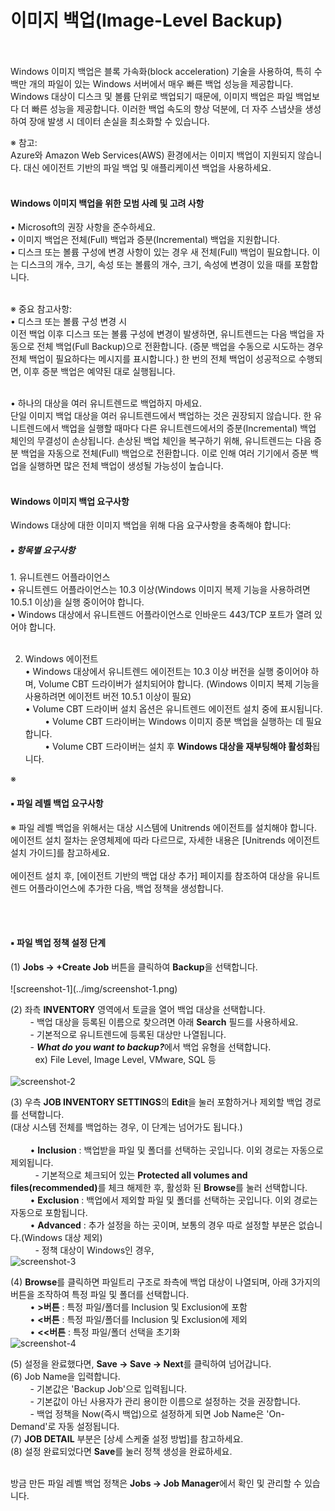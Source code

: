 # 이미지 백업(Image-Level Backup)

<br><br>
Windows 이미지 백업은 블록 가속화(block acceleration) 기술을 사용하여, 특히 수백만 개의 파일이 있는 Windows 서버에서 매우 빠른 백업 성능을 제공합니다.<br>Windows 대상이 디스크 및 볼륨 단위로 백업되기 때문에, 이미지 백업은 파일 백업보다 더 빠른 성능을 제공합니다. 이러한 백업 속도의 향상 덕분에, 더 자주 스냅샷을 생성하여 장애 발생 시 데이터 손실을 최소화할 수 있습니다.<br>  

※ 참고:<br>
Azure와 Amazon Web Services(AWS) 환경에서는 이미지 백업이 지원되지 않습니다. 대신 에이전트 기반의 파일 백업 및 애플리케이션 백업을 사용하세요.<br><br>

<h4>Windows 이미지 백업을 위한 모범 사례 및 고려 사항</h4> 
 • Microsoft의 권장 사항을 준수하세요.<br>
 • 이미지 백업은 전체(Full) 백업과 증분(Incremental) 백업을 지원합니다.<br>
 • 디스크 또는 볼륨 구성에 변경 사항이 있는 경우 새 전체(Full) 백업이 필요합니다. 이는 디스크의 개수, 크기, 속성 또는 볼륨의 개수, 크기, 속성에 변경이 있을 때를 포함합니다.<br><br>

※ 중요 참고사항:<br>
 • 디스크 또는 볼륨 구성 변경 시<br>
 이전 백업 이후 디스크 또는 볼륨 구성에 변경이 발생하면, 유니트렌드는 다음 백업을 자동으로 전체 백업(Full Backup)으로 전환합니다. (증분 백업을 수동으로 시도하는 경우 전체 백업이 필요하다는 메시지를 표시합니다.)
한 번의 전체 백업이 성공적으로 수행되면, 이후 증분 백업은 예약된 대로 실행됩니다.<br><br>

 • 하나의 대상을 여러 유니트렌드로 백업하지 마세요.<br>
 단일 이미지 백업 대상을 여러 유니트렌드에서 백업하는 것은 권장되지 않습니다. 한 유니트렌드에서 백업을 실행할 때마다 다른 유니트렌드에서의 증분(Incremental) 백업 체인의 무결성이 손상됩니다. 손상된 백업 체인을 복구하기 위해, 유니트렌드는 다음 증분 백업을 자동으로 전체(Full) 백업으로 전환합니다. 이로 인해 여러 기기에서 증분 백업을 실행하면 많은 전체 백업이 생성될 가능성이 높습니다.<br><br>

<h4>Windows 이미지 백업 요구사항</h4>
Windows 대상에 대한 이미지 백업을 위해 다음 요구사항을 충족해야 합니다:
<h5>▪ 항목별 요구사항</h5>
1. 유니트렌드 어플라이언스<br>
• 유니트렌드 어플라이언스는 10.3 이상(Windows 이미지 복제 기능을 사용하려면 10.5.1 이상)을 실행 중이어야 합니다.<br>
• Windows 대상에서 유니트렌드 어플라이언스로 인바운드 443/TCP 포트가 열려 있어야 합니다.<br><br>

2. Windows 에이전트<br>
• Windows 대상에서 유니트렌드 에이전트는 10.3 이상 버전을 실행 중이어야 하며, Volume CBT 드라이버가 설치되어야 합니다. (Windows 이미지 복제 기능을 사용하려면 에이전트 버전 10.5.1 이상이 필요)<br>
• Volume CBT 드라이버 설치 옵션은 유니트렌드 에이전트 설치 중에 표시됩니다.<br>
&nbsp; &nbsp; &nbsp; &nbsp; • Volume CBT 드라이버는 Windows 이미지 증분 백업을 실행하는 데 필요합니다.<br>
&nbsp; &nbsp; &nbsp; &nbsp; • Volume CBT 드라이버는 설치 후 <b>Windows 대상을 재부팅해야 활성화</b>됩니다.<br>

※ 

<h4> ▪ 파일 레벨 백업 요구사항<br></h4>
※ 파일 레벨 백업을 위해서는 대상 시스템에 Unitrends 에이전트를 설치해야 합니다.<br>
에이전트 설치 절차는 운영체제에 따라 다르므로, 자세한 내용은 [Unitrends 에이전트 설치 가이드]를 참고하세요.<br><br>
에이전트 설치 후, [에이전트 기반의 백업 대상 추가] 페이지를 참조하여 대상을 유니트렌드 어플라이언스에 추가한 다음,
백업 정책을 생성합니다.

<br><br>
<h4> ▪ 파일 백업 정책 설정 단계</h4>
(1) <b>Jobs → +Create Job</b> 버튼을 클릭하여 <b>Backup</b>을 선택합니다.<br><br>
![screenshot-1](../img/screenshot-1.png)

(2) 좌측 <b>INVENTORY</b> 영역에서 토글을 열어 백업 대상을 선택합니다.<br>
&nbsp; &nbsp; &nbsp; &nbsp; - 백업 대상을 등록된 이름으로 찾으려면 아래 <b>Search</b> 필드를 사용하세요.<br>
&nbsp; &nbsp; &nbsp; &nbsp; - 기본적으로 유니트렌드에 등록된 대상만 나열됩니다.<br>
&nbsp; &nbsp; &nbsp; &nbsp; - <i><b>What do you want to backup?</b></i>에서 백업 유형을 선택합니다.<br>
&nbsp; &nbsp; &nbsp; &nbsp; &nbsp; ex) File Level, Image Level, VMware, SQL 등<br><br>
![screenshot-2](../img/screenshot-2.png)

(3) 우측 <b>JOB INVENTORY SETTINGS</b>의 <b>Edit</b>을 눌러 포함하거나 제외할 백업 경로를 선택합니다.<br>
(대상 시스템 전체를 백업하는 경우, 이 단계는 넘어가도 됩니다.)<br><br>
&nbsp; &nbsp; &nbsp; &nbsp; • <b>Inclusion</b> : 백업받을 파일 및 폴더를 선택하는 곳입니다. 이외 경로는 자동으로 제외됩니다.<br>
&nbsp; &nbsp; &nbsp; &nbsp; &nbsp; - 기본적으로 체크되어 있는 <b>Protected all volumes and files(recommended)</b>를 체크 해제한 후, 활성화 된 <b>Browse</b>를 눌러 선택합니다.<br>
&nbsp; &nbsp; &nbsp; &nbsp; • <b>Exclusion</b> : 백업에서 제외할 파일 및 폴더를 선택하는 곳입니다. 이외 경로는 자동으로 포함됩니다.<br>
&nbsp; &nbsp; &nbsp; &nbsp; • <b>Advanced</b> : 추가 설정을 하는 곳이며, 보통의 경우 따로 설정할 부분은 없습니다.(Windows 대상 제외)<br>
&nbsp; &nbsp; &nbsp; &nbsp; &nbsp; - 정책 대상이 Windows인 경우, <br>
![screenshot-3](../img/screenshot-3.png) 

(4) <b>Browse</b>를 클릭하면 파일트리 구조로 좌측에 백업 대상이 나열되며, 아래 3가지의 버튼을 조작하여 특정 파일 및 폴더를 선택합니다.<br>
&nbsp; &nbsp; &nbsp; &nbsp; • <b>>버튼</b> : 특정 파일/폴더를 Inclusion 및 Exclusion에 포함<br>
&nbsp; &nbsp; &nbsp; &nbsp; • <b><버튼</b> : 특정 파일/폴더를 Inclusion 및 Exclusion에 제외<br>
&nbsp; &nbsp; &nbsp; &nbsp; • <b><<버튼</b> : 특정 파일/폴더 선택을 초기화<br>
![screenshot-4](../img/screenshot-4.png)

(5) 설정을 완료했다면, <b>Save → Save → Next</b>를 클릭하여 넘어갑니다.<br>
(6) Job Name을 입력합니다.<br>
&nbsp; &nbsp; &nbsp; &nbsp; - 기본값은 'Backup Job'으로 입력됩니다.<br>
&nbsp; &nbsp; &nbsp; &nbsp; - 기본값이 아닌 사용자가 관리 용이한 이름으로 설정하는 것을 권장합니다.<br>
&nbsp; &nbsp; &nbsp; &nbsp; - 백업 정책을 Now(즉시 백업)으로 설정하게 되면 Job Name은 'On-Demand'로 자동 설정됩니다.<br>
(7) <b>JOB DETAIL</b> 부분은 [상세 스케줄 설정 방법]를 참고하세요.<br>
(8) 설정 완료되었다면 <b>Save</b>를 눌러 정책 생성을 완료하세요.<br><br>

방금 만든 파일 레벨 백업 정책은 <b>Jobs → Job Manager</b>에서 확인 및 관리할 수 있습니다.<br><br><br><br><br><br>


